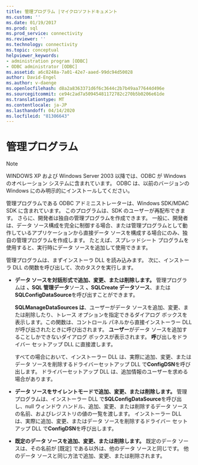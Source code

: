 ```yaml
---
title: 管理プログラム |マイクロソフトドキュメント
ms.custom: ''
ms.date: 01/19/2017
ms.prod: sql
ms.prod_service: connectivity
ms.reviewer: ''
ms.technology: connectivity
ms.topic: conceptual
helpviewer_keywords:
- administration program [ODBC]
- ODBC administrator [ODBC]
ms.assetid: a6c8248a-7a01-42e7-aaed-99dc94d50028
author: David-Engel
ms.author: v-daenge
ms.openlocfilehash: d8a2a8363371d6f6c3644c2b7b49aa77644d496e
ms.sourcegitcommit: ce94c2ad7a50945481172782c270b5b0206e61de
ms.translationtype: MT
ms.contentlocale: ja-JP
ms.lasthandoff: 04/14/2020
ms.locfileid: "81306643"
---
```

# <a name="administration-program"></a>管理プログラム
> [!NOTE]  
>  WINDOWS XP および Windows Server 2003 以降では、ODBC が Windows のオペレーション システムに含まれています。 ODBC は、以前のバージョンの Windows にのみ明示的にインストールしてください。  
  
 管理プログラムである ODBC アドミニストレーターは、Windows SDK/MDAC SDK に含まれています。 このプログラムは、SDK のユーザーが再配布できます。 さらに、開発者は独自の管理プログラムを作成できます。 一般に、開発者は、データ ソース構成を完全に制御する場合、または管理プログラムとして動作しているアプリケーションから直接データ ソースを構成する場合にのみ、独自の管理プログラムを作成します。 たとえば、スプレッドシート プログラムを使用すると、実行時にデータ ソースを追加して使用できます。  
  
 管理プログラムは、まずインストーラ DLL を読み込みます。 次に、インストーラ DLL の関数を呼び出して、次のタスクを実行します。  
  
-   **データ ソースを対話形式で追加、変更、または削除します。** 管理プログラムは **、SQL 管理データ**ソース **、SQLCreate データソース**、または**SQLConfigDataSource**を呼び出すことができます。  
  
     **SQLManageDataSources は**、ユーザーがデータ ソースを追加、変更、または削除したり、トレース オプションを指定できるダイアログ ボックスを表示します。この関数は、コントロール パネルから直接インストーラー DLL が呼び出されたときに呼び出されます。 **ユーザー**がデータ ソースを追加することしかできないダイアログ ボックスが表示されます。 **呼**び出しをドライバー セットアップ DLL に直接渡します。  
  
     すべての場合において、インストーラー DLL は、実際に追加、変更、またはデータ ソースを削除するドライバーセットアップ DLL で**ConfigDSN**を呼び出します。 ドライバーセットアップ DLL は、追加情報のユーザーを求める場合があります。  
  
-   **データ ソースをサイレントモードで追加、変更、または削除します。** 管理プログラムは、インストーラー DLL で**SQLConfigDataSource**を呼び出し、null ウィンドウ ハンドル、追加、変更、または削除するデータ ソースの名前、およびレジストリの値の一覧を渡します。 インストーラー DLL は、実際に追加、変更、またはデータ ソースを削除するドライバー セットアップ DLL で**ConfigDSN**を呼び出します。  
  
-   **既定のデータ ソースを追加、変更、または削除します。** 既定のデータ ソースは、その名前が [既定] である以外は、他のデータ ソースと同じです。 他のデータ ソースと同じ方法で追加、変更、または削除されます。
